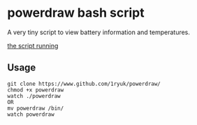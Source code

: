 # powerdraw bash script
A very tiny script to view battery information and temperatures.

[the script running](https://raw.githubusercontent.com/1ryuk/powerdraw/main/powerdraw.png)

## Usage

```
git clone https://www.github.com/1ryuk/powerdraw/
chmod +x powerdraw
watch ./powerdraw
OR
mv powerdraw /bin/
watch powerdraw

```
